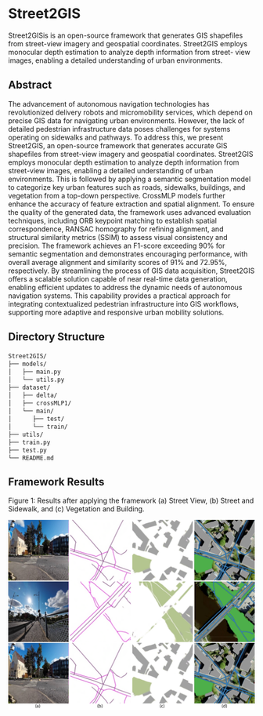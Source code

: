 # Street2GIS
Street2GISis is an open-source framework that generates GIS shapefiles from street-view imagery and geospatial coordinates. Street2GIS employs monocular depth estimation to analyze depth information from street- view images, enabling a detailed understanding of urban environments.
## Abstract
The advancement of autonomous navigation technologies has revolutionized delivery robots and micromobility services, which depend on precise GIS data for navigating urban environments. However, the lack of detailed pedestrian infrastructure data poses challenges for systems operating on sidewalks and pathways. To address this, we present Street2GIS, an open-source framework that generates accurate GIS shapefiles from street-view imagery and geospatial coordinates. Street2GIS employs monocular depth estimation to analyze depth information from street-view images, enabling a detailed understanding of urban environments. This is followed by applying a semantic segmentation model to categorize key urban features such as roads, sidewalks, buildings, and vegetation from a top-down perspective. CrossMLP models further enhance the accuracy of feature extraction and spatial alignment. To ensure the quality of the generated data, the framework uses advanced evaluation techniques, including ORB keypoint matching to establish spatial correspondence, RANSAC homography for refining alignment, and structural similarity metrics (SSIM) to assess visual consistency and precision. The framework achieves an F1-score exceeding 90\% for semantic segmentation and demonstrates encouraging performance, with overall average alignment and similarity scores of 91\% and 72.95\%, respectively. By streamlining the process of GIS data acquisition, Street2GIS offers a scalable solution capable of near real-time data generation, enabling efficient updates to address the dynamic needs of autonomous navigation systems. This capability provides a practical approach for integrating contextualized pedestrian infrastructure into GIS workflows, supporting more adaptive and responsive urban mobility solutions.
## Directory Structure
```plaintext
Street2GIS/
├── models/
│   ├── main.py
│   └── utils.py
├── dataset/
│   ├── delta/
│   ├── crossMLP1/
│   └── main/
│      ├── test/
│      └── train/
├── utils/
├── train.py
├── test.py
└── README.md
```
## Framework Results

Figure 1: Results after applying the framework (a) Street View, (b) Street and Sidewalk, and (c) Vegetation and Building.

![Framework results](results/appendix.png)

